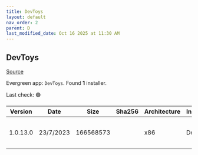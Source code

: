 ```yaml
---
title: DevToys
layout: default
nav_order: 2
parent: D
last_modified_date: Oct 16 2025 at 11:30 AM
---
```


## DevToys

[Source](https://devtoys.app/)

Evergreen app: `DevToys`. Found **1** installer.

Last check: 🟢

| Version  | Date      | Size      | Sha256 | Architecture | InstallerType | Type       | URI                                                                                                                                                                                                                                                                                    |
| -------- | --------- | --------- | ------ | ------------ | ------------- | ---------- | -------------------------------------------------------------------------------------------------------------------------------------------------------------------------------------------------------------------------------------------------------------------------------------- |
| 1.0.13.0 | 23/7/2023 | 166568573 |        | x86          | Default       | msixbundle | [https://github.com/DevToys-app/DevToys/releases/download/v1.0.13.0/64360VelerSoftware.DevToys_1.0.13.0_neutral_._j80j2txgjg9dj.msixbundle](https://github.com/DevToys-app/DevToys/releases/download/v1.0.13.0/64360VelerSoftware.DevToys_1.0.13.0_neutral_._j80j2txgjg9dj.msixbundle) |
